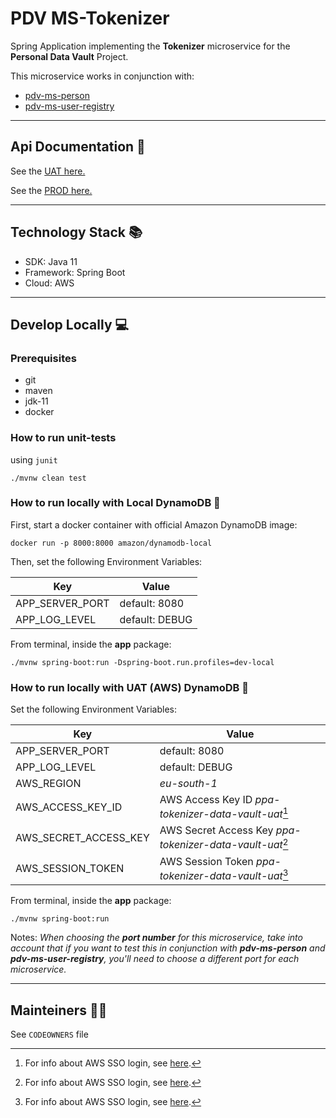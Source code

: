 # PDV MS-Tokenizer

Spring Application implementing the **Tokenizer** microservice for the **Personal Data Vault** Project.

This microservice works in conjunction with:

- [pdv-ms-person](https://github.com/pagopa/pdv-ms-person)
- [pdv-ms-user-registry](https://github.com/pagopa/pdv-ms-user-registry)

---

## Api Documentation 📖

See the [UAT here.](https://api.uat.tokenizer.pdv.pagopa.it/docs/tokenizeruapis/openapi.json)

See the [PROD here.](https://api.tokenizer.pdv.pagopa.it/docs/tokenizerpapis/openapi.json)


---

## Technology Stack 📚

- SDK: Java 11
- Framework: Spring Boot
- Cloud: AWS

---

## Develop Locally 💻

### Prerequisites

- git
- maven
- jdk-11
- docker

### How to run unit-tests

using `junit`

```
./mvnw clean test
```

### How to run locally with Local DynamoDB 🚀

First, start a docker container with official Amazon DynamoDB image:

```
docker run -p 8000:8000 amazon/dynamodb-local
```

Then, set the following Environment Variables:

| **Key**         | **Value**      |
|-----------------|----------------|
| APP_SERVER_PORT | default: 8080  |
| APP_LOG_LEVEL   | default: DEBUG |

From terminal, inside the **app** package:
```
./mvnw spring-boot:run -Dspring-boot.run.profiles=dev-local
```

### How to run locally with UAT (AWS) DynamoDB 🚀

Set the following Environment Variables:

| **Key**               | **Value**                                                |
|-----------------------|----------------------------------------------------------|
| APP_SERVER_PORT       | default: 8080                                            |
| APP_LOG_LEVEL         | default: DEBUG                                           |
| AWS_REGION            | *eu-south-1*                                             |
| AWS_ACCESS_KEY_ID     | AWS Access Key ID *ppa-tokenizer-data-vault-uat*[^1]     |
| AWS_SECRET_ACCESS_KEY | AWS Secret Access Key *ppa-tokenizer-data-vault-uat*[^1] |
| AWS_SESSION_TOKEN     | AWS Session Token *ppa-tokenizer-data-vault-uat*[^1]     |

[^1]: For info about AWS SSO login, see [here](https://pagopa.atlassian.net/wiki/spaces/DEVOPS/pages/466846955/AWS+-+Users+groups+and+roles#Users-and-groups---DevOps-team).

From terminal, inside the **app** package:
```
./mvnw spring-boot:run
```

Notes: *When choosing the **port number** for this microservice, take into account that if you want to test this
in conjunction with **pdv-ms-person** and **pdv-ms-user-registry**, you'll need to choose a different port for each
microservice.*

---

## Mainteiners 👷🏼

See `CODEOWNERS` file

